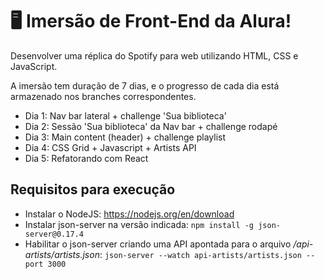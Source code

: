 # 🖥️ Imersão de Front-End da Alura!

Desenvolver uma réplica do Spotify para web utilizando HTML, CSS e JavaScript.

A imersão tem duração de 7 dias, e o progresso de cada dia está armazenado nos branches correspondentes.

- Dia 1: Nav bar lateral + challenge 'Sua biblioteca'
- Dia 2: Sessão 'Sua biblioteca' da Nav bar + challenge rodapé
- Dia 3: Main content (header) + challenge playlist
- Dia 4: CSS Grid + Javascript + Artists API
- Dia 5: Refatorando com React

## Requisitos para execução

- Instalar o NodeJS: https://nodejs.org/en/download
- Instalar json-server na versão indicada: `npm install -g json-server@0.17.4`
- Habilitar o json-server criando uma API apontada para o arquivo _/api-artists/artists.json_: `json-server --watch api-artists/artists.json --port 3000`
